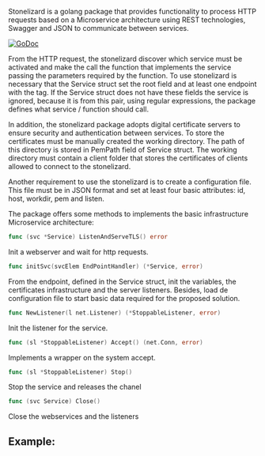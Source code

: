 Stonelizard is a golang package that provides functionality to process HTTP requests based on a Microservice architecture using REST technologies, Swagger and JSON to communicate between services.

[![GoDoc](https://godoc.org/github.com/luisfurquim/stonelizard?status.png)](http://godoc.org/github.com/luisfurquim/stonelizard)




From the HTTP request, the stonelizard discover which service must be activated and make the call the function 
that implements the service passing the parameters required by the function. 
To use stonelizard is necessary that the Service struct set the root field and at least one endpoint with the <method> tag.
If the Service struct does not have these fields the service is ignored, because it is from this pair, using regular expressions, 
the package defines what service / function should call.


In addition, the stonelizard package adopts digital certificate servers to ensure security and authentication between services.
To store the certificates must be manually created the working directory. The path of this directory is stored in PemPath field of Service struct.
The working directory must contain a client folder that stores the certificates of clients allowed to connect to the stonelizard.



Another requirement to use the stonelizard is to create a configuration file. 
This file must be in JSON format and set at least four basic attributes: id, host, workdir, pem and listen.


The package offers some methods to implements the basic infrastructure Microservice architecture:


```Go
func (svc *Service) ListenAndServeTLS() error
```

Init a webserver and wait for http requests.


```Go
func initSvc(svcElem EndPointHandler) (*Service, error)
```

From the endpoint, defined in the Service struct, init the variables, the certificates infrastructure and the server listeners.
Besides, load de configuration file to start basic data required for the proposed solution. 


```Go
func NewListener(l net.Listener) (*StoppableListener, error)
```


Init the listener for the service.



```Go
func (sl *StoppableListener) Accept() (net.Conn, error)
```



Implements a wrapper on the system accept.



```Go
func (sl *StoppableListener) Stop()
```




Stop the service and releases the chanel




```Go
func (svc Service) Close()
```



Close the webservices and the listeners










## Example:



